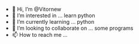 - 👋 Hi, I’m @Vitornew
- 👀 I’m interested in ... learn python 
- 🌱 I’m currently learning ... python
- 💞️ I’m looking to collaborate on ... some programs
- 📫 How to reach me ... 

<!---
Vitornew/Vitornew is a ✨ special ✨ repository because its `README.md` (this file) appears on your GitHub profile.
You can click the Preview link to take a look at your changes.
--->
